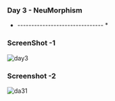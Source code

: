 ### Day 3 - NeuMorphism

* ------------------------------- *

### ScreenShot -1

![day3](https://user-images.githubusercontent.com/115919438/218536442-e92d5cc9-95a2-49d3-8bc8-47618cadd851.png)

### Screenshot -2

![da31](https://user-images.githubusercontent.com/115919438/218545822-bbcb9cb8-a508-4bd2-9ae7-7e42b33d0e90.png)
